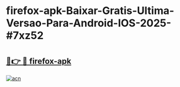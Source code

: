 # firefox-apk-Baixar-Gratis-Ultima-Versao-Para-Android-IOS-2025-#7xz52

# <h2><a href="https://ainizakaria.my?title=firefox-apk&ref=24M">🔗👉 🔴 firefox-apk</a></h2>

[![acn](https://github.com/user-attachments/assets/0f9c940e-d8b0-45ae-aac7-cd30a18b3e1c)](https://ainizakaria.my?title=firefox-apk&ref=24M)

